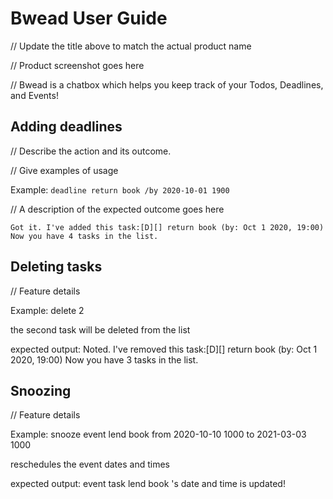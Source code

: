 # Bwead User Guide

// Update the title above to match the actual product name

// Product screenshot goes here

// Bwead is a chatbox which helps you keep track of your Todos, Deadlines, and Events!

## Adding deadlines

// Describe the action and its outcome.

// Give examples of usage

Example: `deadline return book /by 2020-10-01 1900`

// A description of the expected outcome goes here

```
Got it. I've added this task:[D][] return book (by: Oct 1 2020, 19:00)
Now you have 4 tasks in the list.
```

## Deleting tasks

// Feature details

Example: delete 2

the second task will be deleted from the list

expected output: Noted. I've removed this task:[D][] return book (by: Oct 1 2020, 19:00)
Now you have 3 tasks in the list.


## Snoozing

// Feature details

Example: snooze event lend book from 2020-10-10 1000 to 2021-03-03 1000

reschedules the event dates and times 

expected output: event task lend book 's date and time is updated!

